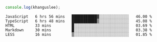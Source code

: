 ```js
console.log(khanguslee);
```

<!--START_SECTION:waka-->

```text
JavaScript   6 hrs 56 mins   ███████████▓░░░░░░░░░░░░░   46.00 %
TypeScript   6 hrs 48 mins   ███████████▒░░░░░░░░░░░░░   45.08 %
HTML         33 mins         █░░░░░░░░░░░░░░░░░░░░░░░░   03.69 %
Markdown     30 mins         █░░░░░░░░░░░░░░░░░░░░░░░░   03.38 %
LESS         16 mins         ▒░░░░░░░░░░░░░░░░░░░░░░░░   01.85 %
```

<!--END_SECTION:waka-->

<!--
**khanguslee/khanguslee** is a ✨ _special_ ✨ repository because its `README.md` (this file) appears on your GitHub profile.

Here are some ideas to get you started:

- 🔭 I’m currently working on ...
- 🌱 I’m currently learning ...
- 👯 I’m looking to collaborate on ...
- 🤔 I’m looking for help with ...
- 💬 Ask me about ...
- 📫 How to reach me: ...
- 😄 Pronouns: ...
- ⚡ Fun fact: ...
-->
